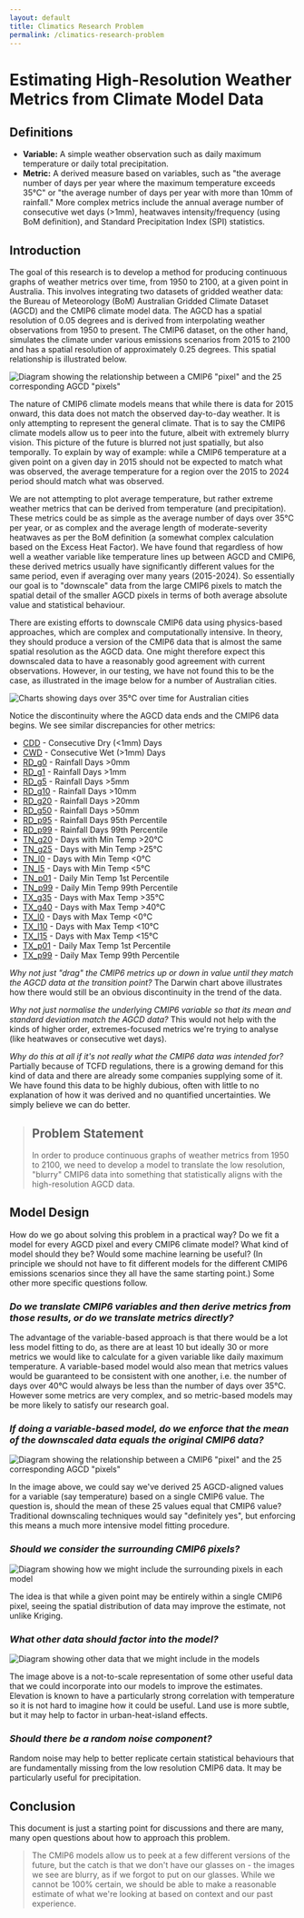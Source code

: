 ```yaml
---
layout: default
title: Climatics Research Problem
permalink: /climatics-research-problem
---
```


# Estimating High-Resolution Weather Metrics from Climate Model Data

## Definitions

- **Variable:** A simple weather observation such as daily maximum temperature or daily total precipitation.
- **Metric:** A derived measure based on variables, such as "the average number of days per year where the maximum temperature exceeds 35°C" or "the average number of days per year with more than 10mm of rainfall." 
More complex metrics include the annual average number of consecutive wet days (>1mm), heatwaves intensity/frequency (using BoM definition), and Standard Precipitation Index (SPI) statistics.

## Introduction

The goal of this research is to develop a method for producing continuous graphs of weather metrics over time, from 1950 to 2100, at a given point in Australia. 
This involves integrating two datasets of gridded weather data: the Bureau of Meteorology (BoM) Australian Gridded Climate Dataset (AGCD) and the CMIP6 climate model data. 
The AGCD has a spatial resolution of 0.05 degrees and is derived from interpolating weather observations from 1950 to present. 
The CMIP6 dataset, on the other hand, simulates the climate under various emissions scenarios from 2015 to 2100 and has a spatial resolution of approximately 0.25 degrees. 
This spatial relationship is illustrated below.

![Diagram showing the relationship between a CMIP6 "pixel" and the 25 corresponding AGCD "pixels"](./images/c2a_pixel_comparison.svg)

The nature of CMIP6 climate models means that while there is data for 2015 onward, this data does not match the observed day-to-day weather. 
It is only attempting to represent the general climate. 
That is to say the CMIP6 climate models allow us to peer into the future, albeit with extremely blurry vision.
This picture of the future is blurred not just spatially, but also temporally.
To explain by way of example: while a CMIP6 temperature at a given point on a given day in 2015 should not be expected to match what was observed, the average temperature for a region over the 2015 to 2024 period should match what was observed. 

We are not attempting to plot average temperature, but rather extreme weather metrics that can be derived from temperature (and precipitation).
These metrics could be as simple as the average number of days over 35°C per year, or as complex and the average length of moderate-severity heatwaves as per the BoM definition (a somewhat complex calculation based on the Excess Heat Factor).
We have found that regardless of how well a weather variable like temperature lines up between AGCD and CMIP6, these derived metrics usually have significantly different values for the same period, even if averaging over many years (2015-2024).
So essentially our goal is to "downscale" data from the large CMIP6 pixels to match the spatial detail of the smaller AGCD pixels in terms of both average absolute value and statistical behaviour.

There are existing efforts to downscale CMIP6 data using physics-based approaches, which are complex and computationally intensive. 
In theory, they should produce a version of the CMIP6 data that is almost the same spatial resolution as the AGCD data.
One might therefore expect this downscaled data to have a reasonably good agreement with current observations.
However, in our testing, we have not found this to be the case, as illustrated in the image below for a number of Australian cities.

![Charts showing days over 35°C over time for Australian cities](./images/TX_g35.png)

Notice the discontinuity where the AGCD data ends and the CMIP6 data begins.
We see similar discrepancies for other metrics:
- [CDD](./images/CDD.png) - Consecutive Dry (<1mm) Days
- [CWD](./images/CWD.png) - Consecutive Wet (>1mm) Days
- [RD_g0](./images/RD_g0.png) - Rainfall Days >0mm
- [RD_g1](./images/RD_g1.png) - Rainfall Days >1mm
- [RD_g5](./images/RD_g5.png) - Rainfall Days >5mm
- [RD_g10](./images/RD_g10.png) - Rainfall Days >10mm
- [RD_g20](./images/RD_g20.png) - Rainfall Days >20mm
- [RD_g50](./images/RD_g50.png) - Rainfall Days >50mm
- [RD_p95](./images/RD_p95.png) - Rainfall Days 95th Percentile
- [RD_p99](./images/RD_p99.png) - Rainfall Days 99th Percentile
- [TN_g20](./images/TN_g20.png) - Days with Min Temp >20°C
- [TN_g25](./images/TN_g25.png) - Days with Min Temp >25°C
- [TN_l0](./images/TN_l0.png) - Days with Min Temp <0°C
- [TN_l5](./images/TN_l5.png) - Days with Min Temp <5°C
- [TN_p01](./images/TN_p01.png) - Daily Min Temp 1st Percentile
- [TN_p99](./images/TN_p99.png) - Daily Min Temp 99th Percentile
- [TX_g35](./images/TX_g35.png) - Days with Max Temp >35°C
- [TX_g40](./images/TX_g40.png) - Days with Max Temp >40°C
- [TX_l0](./images/TX_l0.png) - Days with Max Temp <0°C
- [TX_l10](./images/TX_l10.png) - Days with Max Temp <10°C
- [TX_l15](./images/TX_l15.png) - Days with Max Temp <15°C
- [TX_p01](./images/TX_p01.png) - Daily Max Temp 1st Percentile
- [TX_p99](./images/TX_p99.png) - Daily Max Temp 99th Percentile

*Why not just "drag" the CMIP6 metrics up or down in value until they match the AGCD data at the transition point?*
The Darwin chart above illustrates how there would still be an obvious discontinuity in the trend of the data.

*Why not just normalise the underlying CMIP6 variable so that its mean and standard deviation match the AGCD data?*
This would not help with the kinds of higher order, extremes-focused metrics we're trying to analyse (like heatwaves or consecutive wet days).

*Why do this at all if it's not really what the CMIP6 data was intended for?*
Partially because of TCFD regulations, there is a growing demand for this kind of data and there are already some companies supplying some of it.
We have found this data to be highly dubious, often with little to no explanation of how it was derived and no quantified uncertainties.
We simply believe we can do better.

> ## Problem Statement
> In order to produce continuous graphs of weather metrics from 1950 to 2100, we need to develop a model to translate the low resolution, "blurry" CMIP6 data into something that statistically aligns with the high-resolution AGCD data.

## Model Design

How do we go about solving this problem in a practical way?
Do we fit a model for every AGCD pixel and every CMIP6 climate model?
What kind of model should they be? Would some machine learning be useful?
(In principle we should not have to fit different models for the different CMIP6 emissions scenarios since they all have the same starting point.)
Some other more specific questions follow.

### *Do we translate CMIP6 variables and then derive metrics from those results, or do we translate metrics directly?*

The advantage of the variable-based approach is that there would be a lot less model fitting to do, as there are at least 10 but ideally 30 or more metrics we would like to calculate for a given variable like daily maximum temperature.
A variable-based model would also mean that metrics values would be guaranteed to be consistent with one another, i.e. the number of days over 40°C would always be less than the number of days over 35°C. 
However some metrics are very complex, and so metric-based models may be more likely to satisfy our research goal.

### *If doing a variable-based model, do we enforce that the mean of the downscaled data equals the original CMIP6 data?*

![Diagram showing the relationship between a CMIP6 "pixel" and the 25 corresponding AGCD "pixels"](./images/c2a_pixel_comparison.svg)

In the image above, we could say we've derived 25 AGCD-aligned values for a variable (say temperature) based on a single CMIP6 value.
The question is, should the mean of these 25 values equal that CMIP6 value?
Traditional downscaling techniques would say "definitely yes", but enforcing this means a much more intensive model fitting procedure.

### *Should we consider the surrounding CMIP6 pixels?*

![Diagram showing how we might include the surrounding pixels in each model](./images/c2a_surrounding_pixels.svg)

The idea is that while a given point may be entirely within a single CMIP6 pixel, seeing the spatial distribution of data may improve the estimate, not unlike Kriging.

### *What other data should factor into the model?*

![Diagram showing other data that we might include in the models](./images/c2a_other_data.svg)

The image above is a not-to-scale representation of some other useful data that we could incorporate into our models to improve the estimates.
Elevation is known to have a particularly strong correlation with temperature so it is not hard to imagine how it could be useful.
Land use is more subtle, but it may help to factor in urban-heat-island effects.

### *Should there be a random noise component?*

Random noise may help to better replicate certain statistical behaviours that are fundamentally missing from the low resolution CMIP6 data.
It may be particularly useful for precipitation.

## Conclusion

This document is just a starting point for discussions and there are many, many open questions about how to approach this problem.

> The CMIP6 models allow us to peek at a few different versions of the future, but the catch is that we don't have our glasses on - the images we see are blurry, as if we forgot to put on our glasses.
> While we cannot be 100% certain, we should be able to make a reasonable estimate of what we're looking at based on context and our past experience.